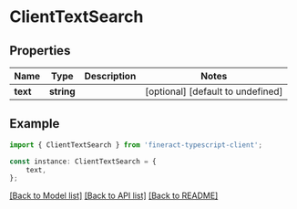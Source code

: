 # ClientTextSearch


## Properties

Name | Type | Description | Notes
------------ | ------------- | ------------- | -------------
**text** | **string** |  | [optional] [default to undefined]

## Example

```typescript
import { ClientTextSearch } from 'fineract-typescript-client';

const instance: ClientTextSearch = {
    text,
};
```

[[Back to Model list]](../README.md#documentation-for-models) [[Back to API list]](../README.md#documentation-for-api-endpoints) [[Back to README]](../README.md)
